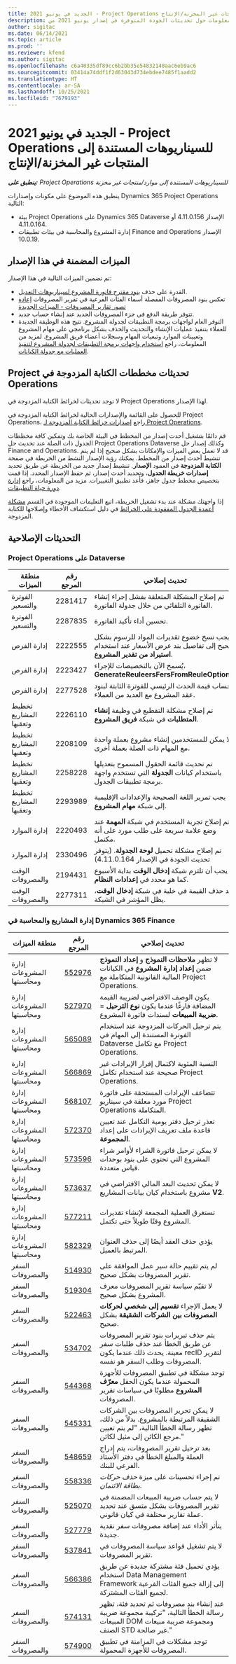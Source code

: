 ```yaml
---
title: الجديد في يونيو 2021 - Project Operations للسيناريوهات المستندة إلى المنتجات غير المخزنة/الإنتاج
description: يوفر هذا الموضوع معلومات حول تحديثات الجودة المتوفرة في إصدار يونيو 2021 من Project Operations للسيناريوهات المستندة إلى المنتجات غير المخزنة/الموارد.
author: sigitac
ms.date: 06/14/2021
ms.topic: article
ms.prod: ''
ms.reviewer: kfend
ms.author: sigitac
ms.openlocfilehash: c6a40335df89cc6b2bb35e54832140aac6eb9ac6
ms.sourcegitcommit: 03414a74ddf1f2d63043d734ebdee7485f1aadd2
ms.translationtype: HT
ms.contentlocale: ar-SA
ms.lasthandoff: 10/25/2021
ms.locfileid: "7679193"
---
```

# <a name="whats-new-june-2021---project-operations-for-resourcenon-stocked-based-scenarios"></a>الجديد في يونيو 2021 - Project Operations للسيناريوهات المستندة إلى المنتجات غير المخزنة/الإنتاج

_**ينطبق على:** Project Operations للسيناريوهات المستندة إلى موارد/منتجات غير مخزنة‬_

ينطبق هذه الموضوع على مكونات وإصدارات Dynamics 365 Project Operations التالية:

- بيئة Project Operations على Dynamics 365 Dataverse الإصدار 4.11.0.156 أو 4.11.0.164.
- إدارة المشروع والمحاسبة في بيئات تطبيقات Finance and Operations الإصدار 10.0.19.

## <a name="features-included-in-this-release"></a>الميزات المضمنة في هذا الإصدار

تم تضمين الميزات التالية في هذا الإصدار:

- القدرة على حذف [بنود مقترح فاتورة المشروع لسيناريوهات التعديل](../invoicing/correct-project-invoice-proposals.md).
- تعكس بنود المصروفات المفصلة أسماء الفئات الفرعية في تقرير المصروفات [إعادة تصور تقارير المصروفات - الميزات الجديدة](../expense/expense-reports-reimagined.md#new-features)
- تتوفر طريقة الدفع في جزء المصروفات الجديد عند إنشاء حساب جديد.
- التوفر العام لواجهات برمجة التطبيقات لجدولة المشروع. تتيح هذه الوظيفة الجديدة للعملاء بتنفيذ عمليات الإنشاء والتحديث والحذف بشكل برنامجي على مهام المشروع وتعيينات الموارد وتبعيات المهام وسجلات أعضاء فريق المشروع. لمزيد من المعلومات، راجع [استخدام واجهات برمجة التطبيقات لجدولة المشروع لتنفيذ العمليات مع جدولة الكيانات](../project-management/schedule-api-preview.md).

## <a name="project-operations-dual-write-maps-updates"></a>تحديثات مخططات ‏‫الكتابة المزدوجة في Project Operations

لا توجد تحديثات لخرائط الكتابة المزدوجة في Project Operations لهذا الإصدار. 

للحصول على القائمة والإصدارات الحالية لخرائط الكتابة المزدوجة في Project Operations، راجع [إصدارات خرائط الكتابة المزدوجة لـ Project Operations](../environment/resource-dual-write-maps.md).

قم دائمًا بتشغيل أحدث إصدار من المخطط في البيئة الخاصة بك وتمكين كافة مخططات الجدول ذات الصلة عند تحديث حل Project Operations Dataverse وكذلك إصدار حل Finance and Operations. قد لا تعمل بعض الميزات والإمكانات بشكل صحيح إذا لم يتم تنشيط أحدث إصدار من المخطط. يمكنك رؤية الإصدار النشط من الخريطة في صفحة **الكتابة المزدوجة** في العمود **الإصدار**. تنشيط إصدار جديد من الخريطة عن طريق تحديد **إصدارات خريطة الجدول**، وتحديد أحدث إصدار، ثم حفظ الإصدار المحدد. إذا قمت بتخصيص مخطط جدول جاهز، فأعد تطبيق التغييرات. مزيد من المعلومات، راجع [إدارة دورة حياة التطبيقات](/dynamics365/fin-ops-core/dev-itpro/data-entities/dual-write/app-lifecycle-management).

إذا واجهتك مشكلة عند بدء تشغيل الخريطة، اتبع التعليمات الموجودة في القسم [مشكلة أعمدة الجدول المفقودة على الخرائط](/dynamics365/fin-ops-core/dev-itpro/data-entities/dual-write/dual-write-troubleshooting-finops-upgrades#missing-table-columns-issue-on-maps) في دليل استكشاف الأخطاء وإصلاحها للكتابة المزدوجة.

## <a name="quality-updates"></a>التحديثات الإصلاحية

### <a name="project-operations-on-dataverse"></a>Project Operations على Dataverse

| **منطقة الميزات** | **رقم المرجع** | **تحديث إصلاحي** |
| --- | --- | --- |
| الفوترة والتسعير | 2281417 | تم إصلاح المشكلة المتعلقة بفشل إجراء إنشاء الفاتورة التلقائي من خلال جدولة الفاتورة. |
| الفوترة والتسعير | 2287835 | تحسين أداء تأكيد الفاتورة. |
| إدارة الفرص | 2222555 | يجب نسخ خضوع تقديرات المواد للرسوم بشكل صحيح إلى تفاصيل بند عرض الأسعار عند استخدام **‏‫استيراد من تقدير المشروع‬**. |
| إدارة الفرص | 2223427 | يُسمح الآن بالتخصيصات للإجراء، **GenerateReuleersFersFromReuleOptions**. |
| إدارة الفرص | 2277528 | حساب قيمة الحدث الرئيسي للفوترة الثابتة لبنود عقد المشروع مع العديد من العملاء. |
| تخطيط المشاريع وتعقبها | 2226110 | تم إصلاح مشكلة التقطيع في وظيفة **إنشاء المتطلبات** في شبكة **فريق المشروع**. |
| تخطيط المشاريع وتعقبها | 2208109 | لا يمكن للمستخدمين إنشاء مشروع بعملة واحدة مع المهام ذات الصلة بعملة أخرى. |
| تخطيط المشاريع وتعقبها | 2258228 | تم تحديث قائمة الحقول المسموح بتعديلها باستخدام كيانات **الجدولة** التي تستخدم واجهة برمجة تطبيقات الجدول. |
| تخطيط المشاريع وتعقبها | 2293989 | يجب تمرير اللغة الصحيحة والإعدادات الإقليمية إلى شبكة **مهام المشروع**. |
| إدارة الموارد | 2220493 | تم إصلاح تجربة المستخدم في شبكة **المهمة** عند وضع علامة سريعة على طلب مورد على أنه مكتمل. |
| إدارة الموارد | 2330496 | تم إصلاح مشكلة تحميل **لوحة الجدولة**. (يتوفر تحديث الجودة في الإصدار 4.11.0.164) |
| الوقت والمصروفات | 2194431 | يجب أن تلتزم شبكة **إدخال الوقت** بداية الأسبوع كما هو محدد في **إعدادات النظام**. |
| الوقت والمصروفات | 2277311 | بعد حذف القيمة في خلية في شبكة **إدخال الوقت**، يظل المؤشر في الشبكة. |

### <a name="project-management-and-accounting-on-dynamics-365-finance"></a>إدارة المشاريع والمحاسبة في Dynamics 365 Finance

| منطقة الميزات | رقم المرجع | تحديث إصلاحي |
| --- | --- | --- |
| إدارة المشروعات ومحاسبتها | [552976](https://fix.lcs.dynamics.com/Issue/Details/?bugId=552976) | لا تظهر **ملاحظات النموذج** و **إعداد النموذج** ضمن **إعداد إدارة المشروع** في الكيانات المالية القانونية المتكاملة مع Project Operations. |
| إدارة المشروعات ومحاسبتها | [527970](https://fix.lcs.dynamics.com/Issue/Details/?bugId=527970) | يكون الوصف الافتراضي لضريبة القيمة المضافة فارغًا عندما يكون **نوع الترحيل** = **ضريبة المبيعات** لسندات فاتورة المشروع. |
| إدارة المشروعات ومحاسبتها | [565089](https://fix.lcs.dynamics.com/Issue/Details/?bugId=565089) | يتم ترحيل الحركات المزدوجة عند استخدام الفوترة المستندة إلى المهام في Dataverse مع تكامل Project Operations. |
| إدارة المشروعات ومحاسبتها | [566869](https://fix.lcs.dynamics.com/Issue/Details/?bugId=566869) | النسبة المئوية لاكتمال إقرار الإيرادات غير صحيحة عند استخدام تكامل Project Operations. |
| إدارة المشروعات ومحاسبتها | [568107](https://fix.lcs.dynamics.com/Issue/Details/?bugId=568107) | تتضاعف الإيرادات المستحقة على فاتورة مورد معلقة في سيناريو Project Operations المتكاملة. |
| إدارة المشروعات ومحاسبتها | [572370](https://fix.lcs.dynamics.com/Issue/Details/?bugId=572370) | تعذر ترحيل دفتر يومية التكامل عند تعيين قاعدة ملف تعريف الإيرادات على إعداد **المجموعة**. |
| إدارة المشروعات ومحاسبتها | [573596](https://fix.lcs.dynamics.com/Issue/Details/?bugId=573596) | لا يمكن ترحيل فاتورة الشراء لأوامر شراء المشروع التي تحتوي على بنود بوحدات قياس متعددة. |
| إدارة المشروعات ومحاسبتها | [573637](https://fix.lcs.dynamics.com/Issue/Details/?bugId=573637) | لا يمكن تحديث البعد المالي الافتراضي في مشروع باستخدام كيان بيانات المشاريع **V2**. |
| إدارة المشروعات ومحاسبتها | [577211](https://fix.lcs.dynamics.com/Issue/Details/?bugId=577211) | تستغرق العملية المجمعة لإنشاء تقديرات المشروع وقتًا طويلاً حتى تكتمل. |
| إدارة المشروعات ومحاسبتها | [582329](https://fix.lcs.dynamics.com/Issue/Details/?bugId=582329) | يؤدي حذف العقد أيضًا إلى حذف العنوان المرتبط بالعميل. |
| السفر والمصروفات | [514930](https://fix.lcs.dynamics.com/Issue/Details/?bugId=514930) | لم يتم تقييم حالة سير عمل الموافقة على تقرير المصروفات بشكل صحيح. |
| السفر والمصروفات | [519304](https://fix.lcs.dynamics.com/Issue/Details/?bugId=519304) | لا تقيّم سياسة تقرير المصروفات معرف المشروع بشكل صحيح. |
| السفر والمصروفات | [522463](https://fix.lcs.dynamics.com/Issue/Details/?bugId=522463) | لا يعمل الإجراء **تقسيم إلى شخصي لحركات المصروفات بين الشركات الشقيقة** بشكل صحيح. |
| السفر والمصروفات | [534702](https://fix.lcs.dynamics.com/Issue/Details/?bugId=534702) | يتم حذف تبريرات بنود تقرير المصروفات عن طريق الخطأ عند حذف طلبات سفر معينة. يحدث ذلك عندما يكون recID لتقرير المصروفات وطلب السفر هو نفسه. |
| السفر والمصروفات | [544368](https://fix.lcs.dynamics.com/Issue/Details/?bugId=544368) | توجد مشكلة في تطبيق المصروفات للأجهزة المحمولة عندما يكون الحقل **معرّف المشروع** مطلوبًا في سياسات تقرير المصروفات. |
| السفر والمصروفات | [545331](https://fix.lcs.dynamics.com/Issue/Details/?bugId=545331) | لا يمكن تحرير المصروفات بين الشركات الشقيقة المرتبطة بالمشروع. بدلاً من ذلك، تظهر رسالة الخطأ التالية، "لم يتم تعيين مرجع الكائن إلى مثيل لكائن." |
| السفر والمصروفات | [548659](https://fix.lcs.dynamics.com/Issue/Details/?bugId=548659) | بعد ترحيل تقرير المصروفات، يتم إدراج العملة والمبلغ الخطأ في دفتر الأستاذ الفرعي للبنك. |
| السفر والمصروفات | [558336](https://fix.lcs.dynamics.com/Issue/Details/?bugId=558336) | تم إجراء تحسينات على ميزة *حذف حركات بطاقة الائتمان*.  |
| السفر والمصروفات | [525070](https://fix.lcs.dynamics.com/Issue/Details/?bugId=525070) | لا يتم حساب ضريبة المبيعات المضمنة في تقرير المصروفات بشكل متسق عند تحديد عملة تقارير مختلفة في كيان قانوني. |
| السفر والمصروفات | [527779](https://fix.lcs.dynamics.com/Issue/Details/?bugId=527779) | يتأثر الأداء عند إضافة مصروفات سفر نقدية جديدة. |
| السفر والمصروفات | [537841](https://fix.lcs.dynamics.com/Issue/Details/?bugId=537841) | لا يتم تشغيل قواعد سياسة المصروفات في تقرير المصروفات. |
| السفر والمصروفات | [566386](https://fix.lcs.dynamics.com/Issue/Details/?bugId=566386) | يؤدي تحميل فئة مشتركة جديدة عن طريق استخدام Data Management Framework إلى إزالة جميع الفئات الفرعية لجميع الفئات المشتركة. |
| السفر والمصروفات | [574131](https://fix.lcs.dynamics.com/Issue/Details/?bugId=574131) | عند إنشاء بند مصروفات ثم تحديد فئة، تظهر رسالة الخطأ التالية، "تركيبة مجموعة ضريبة المبيعات DOM ومجموعة ضريبة مبيعات الصنف STD غير صالحة." |
| السفر والمصروفات | [574900](https://fix.lcs.dynamics.com/Issue/Details/?bugId=574900) | توجد مشكلات في المزامنة في تطبيق المصروفات للأجهزة المحمولة. |
